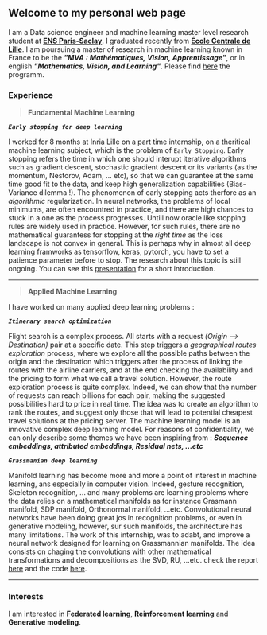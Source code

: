 ## Welcome to my personal web page

I am a Data science engineer and machine learning master level research student at [**ENS Paris-Saclay**](https://ens-paris-saclay.fr/). I graduated recently from [**École Centrale de Lille**](https://centralelille.fr/). I am poursuing a master of research in machine learning known in France to be the ***"MVA : Mathématiques, Vision, Apprentissage"***, or in english ***"Mathematics, Vision, and Learning"***. Please find [here](https://www.master-mva.com/) the programm.



### Experience

>**Fundamental Machine Learning**

***`Early stopping for deep learning`***

I worked for 8 months at Inria Lille on a part time internship, on a theritical machine learning subject, which is the problem of `Early Stopping`.
Early stopping refers the time in which one should interupt iterative algorithms such as gradient descent, stochastic gradient descent or its variants (as the momentum, Nestorov, Adam, ... etc), so that we can guarantee at the same time good fit to the data, and keep high generalization capabilities (Bias-Variance dilemma !). The phenomenon of early stopping acts therfore as an *algorithmic* regularization. In neural networks, the problems of local minimums, are often encountred in practice, and there are high chances to stuck in a one as the process progresses. Untill now oracle like stopping rules are widely used in practice. However, for such rules, there are no mathematical guarantess for stopping at the *right time* as the loss landscape is not convex in general. This is perhaps why in almost all deep learning framworks as tensorflow, keras, pytorch, you have to set a patience parameter before to stop. The research about this topic is still ongoing. You can see this [presentation](https://mohammed-hssein.github.io/presentation.pdf) for a short introduction. 

---

>**Applied Machine Learning**

I have worked on many applied deep learning problems : 

***`Itinerary search optimization`*** 

Flight search is a complex process. All starts with a request *(Origin --> Destination)* pair at a specific date. This step triggers a *geographical routes exploration* process, where we explore all the possible paths between the origin and the destination which triggers after the process of linking the routes with the airline carriers, and at the end checking the availability and the pricing to form what we call a travel solution. However, the route exploration process is quite complex. Indeed, we can show that the number of requests can reach billions for each pair, making the suggested possibilities hard to price in real time. The idea was to create an algorithm to rank the routes, and suggest only those that will lead to potential cheapest travel solutions at the pricing server. The machine learning model is an innovative complex deep learning model. For reasons of confidentiality, we can only describe some themes we have been inspiring from : ***Sequence embeddings, attributed embeddings, Residual nets, ...etc***

***`Grassmanian deep learning`***

Manifold learning has become more and more a point of interest in machine learning, ans especially in computer vision. Indeed, gesture recognition, Skeleton recognition, ... and many problems are learning problems where the data relies on a mathematical manifolds as for instance Grasmann manifold, SDP manifold, Orthonormal manifold, ...etc. Convolutional neural networks have been doing great jos in recognition problems, or even in generative modeling, however, sur such manifolds, the architecture has many limitations. The work of this internship, was to adabt, and improve a neural network designed for learning on Grassmannian manifolds. The idea consists on chaging the convolutions with other mathematical transformations and decompositions as the SVD, RU, ...etc. check the report [here](https://mohammed-hssein.github.io/internship-manifold.pdf) and the code [here](https://github.com/Mohammed-Hssein/GrNet).

---

### Interests


I am interested in **Federated learning**, **Reinforcement learning** and **Generative modeling**.

